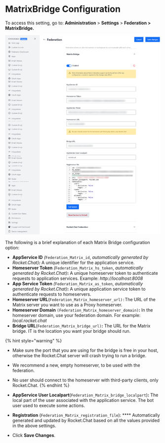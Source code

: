 # MatrixBridge Configuration

To access this setting, go to: **Administration** > **Settings** > **Federation > MatrixBridge.**

![MatrixBridge Configuration](<../../../../../../.gitbook/assets/matrixbridge settings (2).png>)

The following is a brief explanation of each Matrix Bridge configuration option:

* **AppService ID** _(_`Federation_Matrix_id`, _automatically generated by Rocket.Chat)**:**_ A unique identifier for the application service.
* **Homeserver Token** _(_`Federation_Matrix_hs_token`, _automatically generated by Rocket.Chat)_**:** A unique homeserver token to authenticate requests to application services. Example: _http://localhost:8008_
* **App Service Token** _(_`Federation_Matrix_as_token`, _automatically generated by Rocket.Chat)_**:** A unique application service token to authenticate requests to homeservers.
* **Homeserver URL**(`Federation_Matrix_homeserver_url):`The URL of the Matrix server you want to use as a Proxy homeserver.
* **Homeserver Domain** `(Federation_Matrix_homeserver_domain)`**:** In the homeserver domain, use your federation domain. For example: _local.rocket.chat_
* **Bridge URL**(`Federation_Matrix_bridge_url)`**:** The URL for the Matrix bridge. IT is the location you want your bridge should run.

{% hint style="warning" %}
* Make sure the port that you are using for the bridge is free in your host, otherwise the Rocket.Chat server will crash trying to run a bridge.
* We recommend a new, empty homeserver, to be used with the federation.
* No user should connect to the homeserver with third-party clients, only Rocket.Chat.
{% endhint %}

* **AppService User Localpart**(`Federation_Matrix_bridge_localpart`)**:** The local part of the user associated with the application service. The bot user used to execute some actions.
* **Registration** (`Federation_Matrix_registration_file`): \*\*\*\* Automatically generated and updated by Rocket.Chat based on all the values provided in the above settings.
* Click **Save Changes**.
